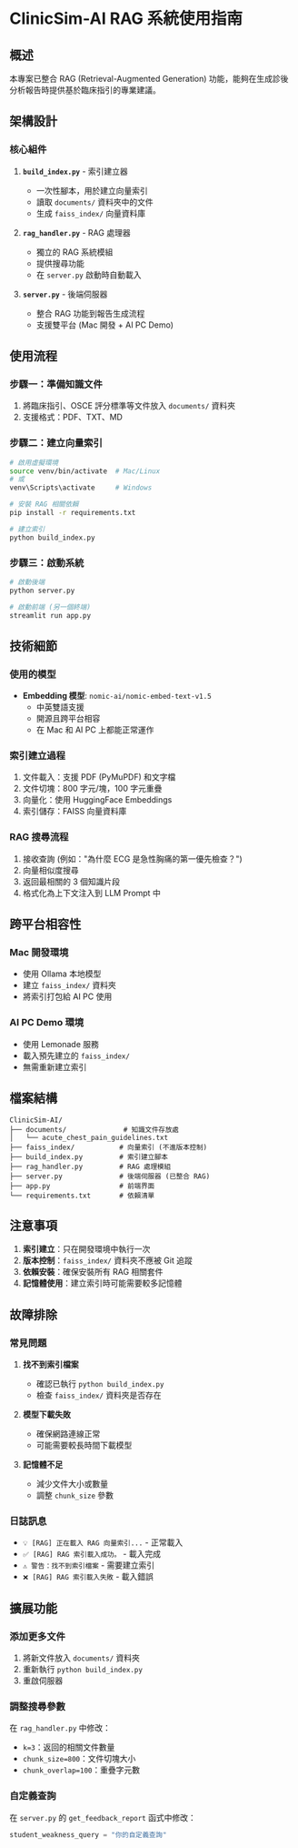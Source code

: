# ClinicSim-AI RAG 系統使用指南

## 概述

本專案已整合 RAG (Retrieval-Augmented Generation) 功能，能夠在生成診後分析報告時提供基於臨床指引的專業建議。

## 架構設計

### 核心組件

1. **`build_index.py`** - 索引建立器
   - 一次性腳本，用於建立向量索引
   - 讀取 `documents/` 資料夾中的文件
   - 生成 `faiss_index/` 向量資料庫

2. **`rag_handler.py`** - RAG 處理器
   - 獨立的 RAG 系統模組
   - 提供搜尋功能
   - 在 `server.py` 啟動時自動載入

3. **`server.py`** - 後端伺服器
   - 整合 RAG 功能到報告生成流程
   - 支援雙平台 (Mac 開發 + AI PC Demo)

## 使用流程

### 步驟一：準備知識文件

1. 將臨床指引、OSCE 評分標準等文件放入 `documents/` 資料夾
2. 支援格式：PDF、TXT、MD

### 步驟二：建立向量索引

```bash
# 啟用虛擬環境
source venv/bin/activate  # Mac/Linux
# 或
venv\Scripts\activate     # Windows

# 安裝 RAG 相關依賴
pip install -r requirements.txt

# 建立索引
python build_index.py
```

### 步驟三：啟動系統

```bash
# 啟動後端
python server.py

# 啟動前端 (另一個終端)
streamlit run app.py
```

## 技術細節

### 使用的模型

- **Embedding 模型**: `nomic-ai/nomic-embed-text-v1.5`
  - 中英雙語支援
  - 開源且跨平台相容
  - 在 Mac 和 AI PC 上都能正常運作

### 索引建立過程

1. 文件載入：支援 PDF (PyMuPDF) 和文字檔
2. 文件切塊：800 字元/塊，100 字元重疊
3. 向量化：使用 HuggingFace Embeddings
4. 索引儲存：FAISS 向量資料庫

### RAG 搜尋流程

1. 接收查詢 (例如："為什麼 ECG 是急性胸痛的第一優先檢查？")
2. 向量相似度搜尋
3. 返回最相關的 3 個知識片段
4. 格式化為上下文注入到 LLM Prompt 中

## 跨平台相容性

### Mac 開發環境
- 使用 Ollama 本地模型
- 建立 `faiss_index/` 資料夾
- 將索引打包給 AI PC 使用

### AI PC Demo 環境
- 使用 Lemonade 服務
- 載入預先建立的 `faiss_index/`
- 無需重新建立索引

## 檔案結構

```
ClinicSim-AI/
├── documents/              # 知識文件存放處
│   └── acute_chest_pain_guidelines.txt
├── faiss_index/           # 向量索引 (不進版本控制)
├── build_index.py         # 索引建立腳本
├── rag_handler.py         # RAG 處理模組
├── server.py              # 後端伺服器 (已整合 RAG)
├── app.py                 # 前端界面
└── requirements.txt       # 依賴清單
```

## 注意事項

1. **索引建立**：只在開發環境中執行一次
2. **版本控制**：`faiss_index/` 資料夾不應被 Git 追蹤
3. **依賴安裝**：確保安裝所有 RAG 相關套件
4. **記憶體使用**：建立索引時可能需要較多記憶體

## 故障排除

### 常見問題

1. **找不到索引檔案**
   - 確認已執行 `python build_index.py`
   - 檢查 `faiss_index/` 資料夾是否存在

2. **模型下載失敗**
   - 確保網路連線正常
   - 可能需要較長時間下載模型

3. **記憶體不足**
   - 減少文件大小或數量
   - 調整 `chunk_size` 參數

### 日誌訊息

- `💡 [RAG] 正在載入 RAG 向量索引...` - 正常載入
- `✅ [RAG] RAG 索引載入成功。` - 載入完成
- `⚠️ 警告：找不到索引檔案` - 需要建立索引
- `❌ [RAG] RAG 索引載入失敗` - 載入錯誤

## 擴展功能

### 添加更多文件

1. 將新文件放入 `documents/` 資料夾
2. 重新執行 `python build_index.py`
3. 重啟伺服器

### 調整搜尋參數

在 `rag_handler.py` 中修改：
- `k=3`：返回的相關文件數量
- `chunk_size=800`：文件切塊大小
- `chunk_overlap=100`：重疊字元數

### 自定義查詢

在 `server.py` 的 `get_feedback_report` 函式中修改：
```python
student_weakness_query = "你的自定義查詢"
```
